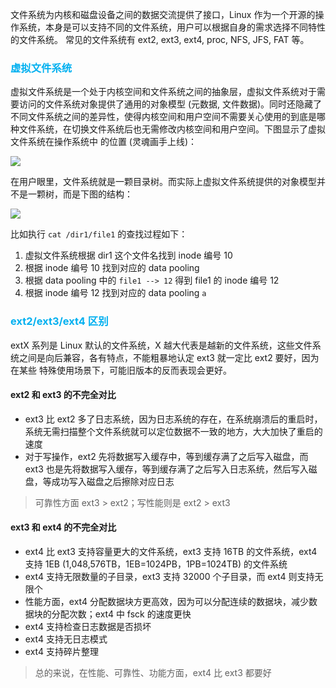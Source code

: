 文件系统为内核和磁盘设备之间的数据交流提供了接口，Linux 作为一个开源的操作系统，本身是可以支持不同的文件系统，用户可以根据自身的需求选择不同特性的文件系统。
常见的文件系统有 ext2, ext3, ext4, proc, NFS, JFS, FAT 等。

### <font color=#00b0f0>虚拟文件系统</font>

虚拟文件系统是一个处于内核空间和文件系统之间的抽象层，虚拟文件系统对于需要访问的文件系统对象提供了通用的对象模型 (元数据, 文件数据)。同时还隐藏了不同文件系统之间的差异性，使得内核空间和用户空间不需要关心使用的到底是哪种文件系统，在切换文件系统后也无需修改内核空间和用户空间。下图显示了虚拟文件系统在操作系统中
的位置 (灵魂画手上线)：

![](https://raw.githubusercontent.com/hsxhr-10/picture/master/vfs.jpeg)

在用户眼里，文件系统就是一颗目录树。而实际上虚拟文件系统提供的对象模型并不是一颗树，而是下图的结构：

![](https://raw.githubusercontent.com/hsxhr-10/picture/master/fs-obj-model.jpeg)

比如执行 `cat /dir1/file1` 的查找过程如下：
1. 虚拟文件系统根据 dir1 这个文件名找到 inode 编号 10
2. 根据 inode 编号 10 找到对应的 data pooling
3. 根据 data pooling 中的 `file1 --> 12` 得到 file1 的 inode 编号 12
4. 根据 inode 编号 12 找到对应的 data pooling `a`

### <font color=#00b0f0>ext2/ext3/ext4 区别</font>

extX 系列是 Linux 默认的文件系统，X 越大代表是越新的文件系统，这些文件系统之间是向后兼容，各有特点，不能粗暴地认定 ext3 就一定比 ext2 要好，因为在某些
特殊使用场景下，可能旧版本的反而表现会更好。

#### ext2 和 ext3 的不完全对比

- ext3 比 ext2 多了日志系统，因为日志系统的存在，在系统崩溃后的重启时，系统无需扫描整个文件系统就可以定位数据不一致的地方，大大加快了重启的速度
- 对于写操作，ext2 先将数据写入缓存中，等到缓存满了之后写入磁盘，而 ext3 也是先将数据写入缓存，等到缓存满了之后写入日志系统，然后写入磁盘，等成功写入磁盘之后擦除对应日志

> 可靠性方面 ext3 > ext2；写性能则是 ext2 > ext3

#### ext3 和 ext4 的不完全对比

- ext4 比 ext3 支持容量更大的文件系统，ext3 支持 16TB 的文件系统，ext4 支持 1EB (1,048,576TB，1EB=1024PB，1PB=1024TB) 的文件系统
- ext4 支持无限数量的子目录，ext3 支持 32000 个子目录，而 ext4 则支持无限个
- 性能方面，ext4 分配数据块方更高效，因为可以分配连续的数据块，减少数据块的分配次数；ext4 中 fsck 的速度更快
- ext4 支持检查日志数据是否损坏
- ext4 支持无日志模式
- ext4 支持碎片整理

> 总的来说，在性能、可靠性、功能方面，ext4 比 ext3 都要好
